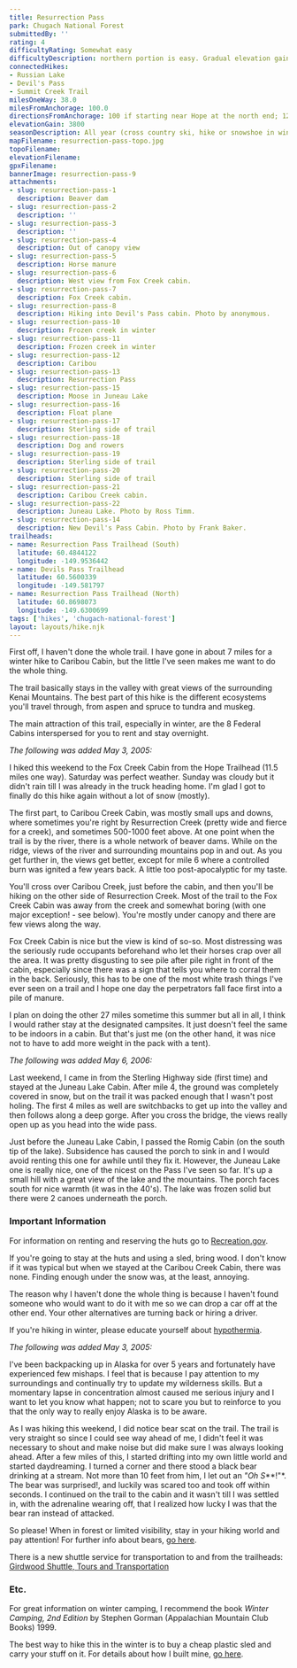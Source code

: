 ```yaml
---
title: Resurrection Pass
park: Chugach National Forest
submittedBy: ''
rating: 4
difficultyRating: Somewhat easy
difficultyDescription: northern portion is easy. Gradual elevation gain going south for half the trip.  More dramatic elevation gain heading North.
connectedHikes:
- Russian Lake
- Devil's Pass
- Summit Creek Trail
milesOneWay: 38.0
milesFromAnchorage: 100.0
directionsFromAnchorage: 100 if starting near Hope at the north end; 120 if starting near Cooper Landing at the south end
elevationGain: 3800
seasonDescription: All year (cross country ski, hike or snowshoe in winter)
mapFilename: resurrection-pass-topo.jpg
topoFilename: 
elevationFilename: 
gpxFilename: 
bannerImage: resurrection-pass-9
attachments:
- slug: resurrection-pass-1
  description: Beaver dam
- slug: resurrection-pass-2
  description: ''
- slug: resurrection-pass-3
  description: ''
- slug: resurrection-pass-4
  description: Out of canopy view
- slug: resurrection-pass-5
  description: Horse manure
- slug: resurrection-pass-6
  description: West view from Fox Creek cabin.
- slug: resurrection-pass-7
  description: Fox Creek cabin.
- slug: resurrection-pass-8
  description: Hiking into Devil's Pass cabin. Photo by anonymous.
- slug: resurrection-pass-10
  description: Frozen creek in winter
- slug: resurrection-pass-11
  description: Frozen creek in winter
- slug: resurrection-pass-12
  description: Caribou
- slug: resurrection-pass-13
  description: Resurrection Pass
- slug: resurrection-pass-15
  description: Moose in Juneau Lake
- slug: resurrection-pass-16
  description: Float plane
- slug: resurrection-pass-17
  description: Sterling side of trail
- slug: resurrection-pass-18
  description: Dog and rowers
- slug: resurrection-pass-19
  description: Sterling side of trail
- slug: resurrection-pass-20
  description: Sterling side of trail
- slug: resurrection-pass-21
  description: Caribou Creek cabin.
- slug: resurrection-pass-22
  description: Juneau Lake. Photo by Ross Timm.
- slug: resurrection-pass-14
  description: New Devil's Pass Cabin. Photo by Frank Baker.
trailheads:
- name: Resurrection Pass Trailhead (South)
  latitude: 60.4844122
  longitude: -149.9536442
- name: Devils Pass Trailhead
  latitude: 60.5600339
  longitude: -149.581797
- name: Resurrection Pass Trailhead (North)
  latitude: 60.8698073
  longitude: -149.6300699
tags: ['hikes', 'chugach-national-forest']
layout: layouts/hike.njk
---
```

First off, I haven't done the whole trail. I have gone in about 7 miles for a winter hike to Caribou Cabin, but the little I've seen makes me want to do the whole thing.

The trail basically stays in the valley with great views of the surrounding Kenai Mountains. The best part of this hike is the different ecosystems you'll travel through, from aspen and spruce to tundra and muskeg. 

The main attraction of this trail, especially in winter, are the 8 Federal Cabins interspersed for you to rent and stay overnight. 

*The following was added May 3, 2005:*

I hiked this weekend to the Fox Creek Cabin from the Hope Trailhead (11.5 miles one way). Saturday was perfect weather. Sunday was cloudy but it didn't rain till I was already in the truck heading home. I'm glad I got to finally do this hike again without a lot of snow (mostly).

The first part, to Caribou Creek Cabin, was mostly small ups and downs, where sometimes you're right by Resurrection Creek (pretty wide and fierce for a creek), and sometimes 500-1000 feet above. At one point when the trail is by the river, there is a whole network of beaver dams. While on the ridge, views of the river and surrounding mountains pop in and out. As you get further in, the views get better, except for mile 6 where a controlled burn was ignited a few years back. A little too post-apocalyptic for my taste.

You'll cross over Caribou Creek, just before the cabin, and then you'll be hiking on the other side of Resurrection Creek. Most of the trail to the Fox Creek Cabin was away from the creek and somewhat boring (with one major exception! - see below). You're mostly under canopy and there are few views along the way.

Fox Creek Cabin is nice but the view is kind of so-so. Most distressing was the seriously rude occupants beforehand who let their horses crap over all the area. It was pretty disgusting to see pile after pile right in front of the cabin, especially since there was a sign that tells you where to corral them in the back. Seriously, this has to be one of the most white trash things I've ever seen on a trail and I hope one day the perpetrators fall face first into a pile of manure.

I plan on doing the other 27 miles sometime this summer but all in all, I think I would rather stay at the designated campsites. It just doesn't feel the same to be indoors in a cabin. But that's just me (on the other hand, it was nice not to have to add more weight in the pack with a tent).

*The following was added May 6, 2006:*

Last weekend, I came in from the Sterling Highway side (first time) and stayed at the Juneau Lake Cabin. After mile 4, the ground was completely covered in snow, but on the trail it was packed enough that I wasn't post holing. The first 4 miles as well are switchbacks to get up into the valley and then follows along a deep gorge. After you cross the bridge, the views really open up as you head into the wide pass.

Just before the Juneau Lake Cabin, I passed the Romig Cabin (on the south tip of the lake). Subsidence has caused the porch to sink in and I would avoid renting this one for awhile until they fix it. However, the Juneau Lake one is really nice, one of the nicest on the Pass I've seen so far. It's up a small hill with a great view of the lake and the mountains. The porch faces south for nice warmth (it was in the 40's). The lake was frozen solid but there were 2 canoes underneath the porch.

### Important Information

For information on renting and reserving the huts go to [Recreation.gov](http://www.recreation.gov/).

If you're going to stay at the huts and using a sled, bring wood. I don't know if it was typical but when we stayed at the Caribou Creek Cabin, there was none. Finding enough under the snow was, at the least, annoying.

The reason why I haven't done the whole thing is because I haven't found someone who would want to do it with me so we can drop a car off at the other end. Your other alternatives are turning back or hiring a driver.

If you're hiking in winter, please educate yourself about [hypothermia](http://alaskahikesearch.com/education/#hypothermia).

*The following was added May 3, 2005:*

I've been backpacking up in Alaska for over 5 years and fortunately have experienced few mishaps. I feel that is because I pay attention to my surroundings and continually try to update my wilderness skills. But a momentary lapse in concentration almost caused me serious injury and I want to let you know what happen; not to scare you but to reinforce to you that the only way to really enjoy Alaska is to be aware.

As I was hiking this weekend, I did notice bear scat on the trail. The trail is very straight so since I could see way ahead of me, I didn't feel it was necessary to shout and make noise but did make sure I was always looking ahead. After a few miles of this, I started drifting into my own little world and started daydreaming. I turned a corner and there stood a black bear drinking at a stream. Not more than 10 feet from him, I let out an *"Oh S***!"*. The bear was surprised!, and luckily was scared too and took off within seconds. I continued on the trail to the cabin and it wasn't till I was settled in, with the adrenaline wearing off, that I realized how lucky I was that the bear ran instead of attacked. 

So please! When in forest or limited visibility, stay in your hiking world and pay attention! For further info about bears, [go here](http://alaskahikesearch.com/education/#bears).

There is a new shuttle service for transportation to and from the trailheads: [Girdwood Shuttle, Tours and Transportation](http://www.girdwoodshuttle.com/shuttles.html)

### Etc.

For great information on winter camping, I recommend the book *Winter Camping, 2nd Edition* by Stephen Gorman (Appalachian Mountain Club Books) 1999.

The best way to hike this in the winter is to buy a cheap plastic sled and carry your stuff on it. For details about how I built mine, [go here](http://alaskahikesearch.com/education/how-to-build-a-sled-for-winter-hiking/ "How to Build a Sled for Winter Hiking").